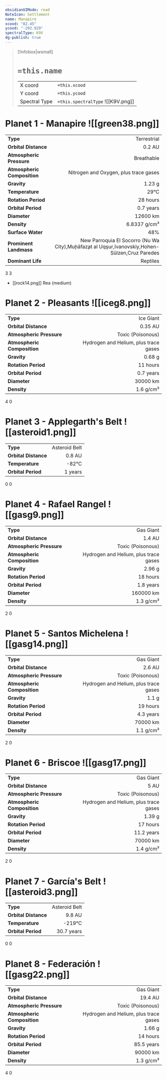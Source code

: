 ```yaml
---
obsidianUIMode: read
NoteIcon: Settlement
name: Manapire
xcood: "82.45"
ycood: "-292.929"
spectralType: K9V
dg-publish: true
---
```

> [!infobox|wsmall]
> # `=this.name`
> | | |
> | - | - |
> | X coord | `=this.xcood` |
> | Y coord| `=this.ycood` |
> | Spectral Type | `=this.spectralType` ![[K9V.png]] |

# Planet 1 - Manapire ![[green38.png]]
|                             |                           |
| --------------------------- | -------------------------:|
| **Type**                    |             Terrestrial |
| **Orbital Distance**        |   0.2 AU |
| **Atmospheric Pressure**    |       Breathable |
| **Atmospheric Composition** |      Nitrogen and Oxygen, plus trace gases |
| **Gravity**                 |        1.23 g |
| **Temperature**             |    29°C |
| **Rotation Period**         |  28 hours |
| **Orbital Period** | 0.7 years |
| **Diameter**                |      12600 km | 
| **Density**                 |    6.8337 g/cm³ |
| **Surface Water**           |           48% | 
| **Prominent Landmass**      |         New Parroquia El Socorro (Nu Wa City),Muḩāfaz̧at al Uqşur,Ivanovskiy,Hohen-Sülzen,Cruz Paredes | 
| **Dominant Life**           |         Reptiles |



3
3

- [[rock14.png]] Rea (medium)

# Planet 2 - Pleasants ![[iceg8.png]]
|                             |                           |
| --------------------------- | -------------------------:|
| **Type**                    |             Ice Giant |
| **Orbital Distance**        |   0.35 AU |
| **Atmospheric Pressure**    |       Toxic (Poisonous) |
| **Atmospheric Composition** |      Hydrogen and Helium, plus trace gases |
| **Gravity**                 |        0.68 g |
| **Rotation Period**         |  11 hours |
| **Orbital Period** | 0.7 years |
| **Diameter**                |      30000 km | 
| **Density**                 |    1.6 g/cm³ |



4
0



# Planet 3 - Applegarth's Belt ![[asteroid1.png]]
|                             |                           |
| --------------------------- | -------------------------:|
| **Type**                    |             Asteroid Belt |
| **Orbital Distance**        |   0.8 AU |
| **Temperature**             |    -82°C |
| **Orbital Period** | 1 years |



0
0



# Planet 4 - Rafael Rangel ![[gasg9.png]]
|                             |                           |
| --------------------------- | -------------------------:|
| **Type**                    |             Gas Giant |
| **Orbital Distance**        |   1.4 AU |
| **Atmospheric Pressure**    |       Toxic (Poisonous) |
| **Atmospheric Composition** |      Hydrogen and Helium, plus trace gases |
| **Gravity**                 |        2.96 g |
| **Rotation Period**         |  18 hours |
| **Orbital Period** | 1.8 years |
| **Diameter**                |      160000 km | 
| **Density**                 |    1.3 g/cm³ |



2
0



# Planet 5 - Santos Michelena ![[gasg14.png]]
|                             |                           |
| --------------------------- | -------------------------:|
| **Type**                    |             Gas Giant |
| **Orbital Distance**        |   2.6 AU |
| **Atmospheric Pressure**    |       Toxic (Poisonous) |
| **Atmospheric Composition** |      Hydrogen and Helium, plus trace gases |
| **Gravity**                 |        1.1 g |
| **Rotation Period**         |  19 hours |
| **Orbital Period** | 4.3 years |
| **Diameter**                |      70000 km | 
| **Density**                 |    1.1 g/cm³ |



2
0



# Planet 6 - Briscoe ![[gasg17.png]]
|                             |                           |
| --------------------------- | -------------------------:|
| **Type**                    |             Gas Giant |
| **Orbital Distance**        |   5 AU |
| **Atmospheric Pressure**    |       Toxic (Poisonous) |
| **Atmospheric Composition** |      Hydrogen and Helium, plus trace gases |
| **Gravity**                 |        1.39 g |
| **Rotation Period**         |  17 hours |
| **Orbital Period** | 11.2 years |
| **Diameter**                |      70000 km | 
| **Density**                 |    1.4 g/cm³ |



2
0



# Planet 7 - García's Belt ![[asteroid3.png]]
|                             |                           |
| --------------------------- | -------------------------:|
| **Type**                    |             Asteroid Belt |
| **Orbital Distance**        |   9.8 AU |
| **Temperature**             |    -219°C |
| **Orbital Period** | 30.7 years |



0
0



# Planet 8 - Federación ![[gasg22.png]]
|                             |                           |
| --------------------------- | -------------------------:|
| **Type**                    |             Gas Giant |
| **Orbital Distance**        |   19.4 AU |
| **Atmospheric Pressure**    |       Toxic (Poisonous) |
| **Atmospheric Composition** |      Hydrogen and Helium, plus trace gases |
| **Gravity**                 |        1.66 g |
| **Rotation Period**         |  14 hours |
| **Orbital Period** | 85.5 years |
| **Diameter**                |      90000 km | 
| **Density**                 |    1.3 g/cm³ |



4
0



